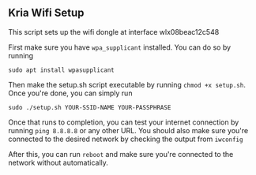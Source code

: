 ## Kria Wifi Setup


This script sets up the wifi dongle at interface wlx08beac12c548

First make sure you have `wpa_supplicant` installed. You can do so by running 

```
sudo apt install wpasupplicant
```

Then make the setup.sh script executable by running `chmod +x setup.sh`. Once you're done, you can simply run 

```
sudo ./setup.sh YOUR-SSID-NAME YOUR-PASSPHRASE
```

Once that runs to completion, you can test your internet connection by running `ping 8.8.8.8` or any other URL. You should also make sure you're connected to the desired network by checking the output from `iwconfig`

After this, you can run `reboot` and make sure you're connected to the network without automatically. 
